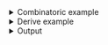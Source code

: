 <details><summary>Combinatoric example</summary>

```no_run
#[derive(Debug, Clone)]
pub struct Options {
    exec: Option<Vec<OsString>>,
    switch: bool,
}

fn exec() -> impl Parser<Option<Vec<OsString>>> {
    // this defines starting token - "--exec"
    let start = long("exec")
        .help("Spawn a process for each file found")
        .req_flag(());
    // this consumes everything that is not ";"
    let body = any("COMMAND", |s| (s != ";").then_some(s))
        .help("Command and arguments, {} will be replaced with a file name")
        .some("You need to pass some arguments to exec");
    // this defines endint goken - ";"
    let end = literal(";");
    // this consumes everything between starting token and ending token
    construct!(start, body, end)
        // this makes it so everything between those tokens is consumed
        .adjacent()
        // drop the surrounding tokens leaving just the arguments
        .map(|x| x.1)
        // and make it optional so that instead of an empty Vec
        // it is `None` when no `--exec` flags was passed.
        .optional()
}

pub fn options() -> OptionParser<Options> {
    let switch = short('s')
        .long("switch")
        .help("Regular top level switch")
        .switch();
    construct!(Options { exec(), switch }).to_options()
}
```

</details>
<details><summary>Derive example</summary>

```no_run
#[derive(Debug, Clone, Bpaf)]
#[bpaf(options)]
pub struct Options {
    #[bpaf(external(execs))]
    exec: Option<Vec<OsString>>,
    #[bpaf(long, short)]
    /// Regular top level switch
    switch: bool,
}

#[derive(Debug, Clone, Bpaf)]
#[bpaf(adjacent)]
struct Exec {
    /// Spawn a process for each file found
    exec: (),

    #[bpaf(
        any("COMMAND", not_semi),
        some("Command and arguments, {} will be replaced with a file name")
    )]
    /// Command and arguments, {} will be replaced with a file name
    body: Vec<OsString>,

    #[bpaf(external(is_semi))]
    end: (),
}

fn not_semi(s: OsString) -> Option<OsString> {
    (s != ";").then_some(s)
}

fn is_semi() -> impl Parser<()> {
    // TODO - support literal in bpaf_derive
    literal(";")
}

// a different alternative would be to put a singular Exec
fn execs() -> impl Parser<Option<Vec<OsString>>> {
    exec().map(|e| e.body).optional()
}
```

</details>
<details><summary>Output</summary>

Generated `--help` message is somewhat descriptive of the purpose


<div class='bpaf-doc'>
$ app --help<br>
<p><b>Usage</b>: <tt><b>app</b></tt> [<tt><b>--exec</b></tt> <tt><i>COMMAND</i></tt>... <tt><b>;</b></tt>] [<tt><b>-s</b></tt>]</p><p><div>
<b>Available options:</b></div><dl><tt><b>--exec</b></tt> <tt><i>COMMAND</i></tt>... <tt><b>;</b></tt><dt><tt><b>    --exec</b></tt></dt>
<dd>Spawn a process for each file found</dd>
<dt><tt><i>COMMAND</i></tt></dt>
<dd>Command and arguments, {} will be replaced with a file name</dd>
<p></p><dt><tt><b>-s</b></tt>, <tt><b>--switch</b></tt></dt>
<dd>Regular top level switch</dd>
<dt><tt><b>-h</b></tt>, <tt><b>--help</b></tt></dt>
<dd>Prints help information</dd>
</dl>
</p>
<style>
div.bpaf-doc {
    padding: 14px;
    background-color:var(--code-block-background-color);
    font-family: "Source Code Pro", monospace;
    margin-bottom: 0.75em;
}
div.bpaf-doc dt { margin-left: 1em; }
div.bpaf-doc dd { margin-left: 3em; }
div.bpaf-doc dl { margin-top: 0; padding-left: 1em; }
div.bpaf-doc  { padding-left: 1em; }
</style>
</div>


You can have as many items between `--exec` and `;` as you want, they all will be captured
inside the exec vector. Extra options can go either before or after the block.


<div class='bpaf-doc'>
$ app --exec foo --bar ; -s<br>
Options { exec: Some(["foo", "--bar"]), switch: true }
</div>


This example uses [`some`](Parser::some) to make sure there are some parameters, but that's
optional.


<div class='bpaf-doc'>
$ app --exec ;<br>
<b>--exec</b> is not expected in this context
<style>
div.bpaf-doc {
    padding: 14px;
    background-color:var(--code-block-background-color);
    font-family: "Source Code Pro", monospace;
    margin-bottom: 0.75em;
}
div.bpaf-doc dt { margin-left: 1em; }
div.bpaf-doc dd { margin-left: 3em; }
div.bpaf-doc dl { margin-top: 0; padding-left: 1em; }
div.bpaf-doc  { padding-left: 1em; }
</style>
</div>

</details>